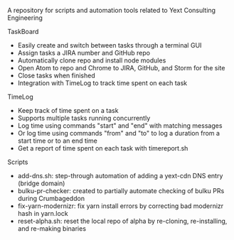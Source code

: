 A repository for scripts and automation tools related to Yext Consulting Engineering

TaskBoard
- Easily create and switch between tasks through a terminal GUI
- Assign tasks a JIRA number and GitHub repo
- Automatically clone repo and install node modules
- Open Atom to repo and Chrome to JIRA, GitHub, and Storm for the site
- Close tasks when finished
- Integration with TimeLog to track time spent on each task

TimeLog
- Keep track of time spent on a task
- Supports multiple tasks running concurrently
- Log time using commands "start" and "end" with matching messages
- Or log time using commands "from" and "to" to log a duration from a start time or to an end time
- Get a report of time spent on each task with timereport.sh

Scripts
- add-dns.sh: step-through automation of adding a yext-cdn DNS entry (bridge domain)
- bulku-pr-checker: created to partially automate checking of bulku PRs during Crumbageddon
- fix-yarn-modernizr: fix yarn install errors by correcting bad modernizr hash in yarn.lock
- reset-alpha.sh: reset the local repo of alpha by re-cloning, re-installing, and re-making binaries
